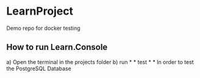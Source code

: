 # LearnProject

Demo repo for docker testing

## How to run Learn.Console

a) Open the terminal in the projects folder
b) run * * test * * 
In order to test the PostgreSQL Database
